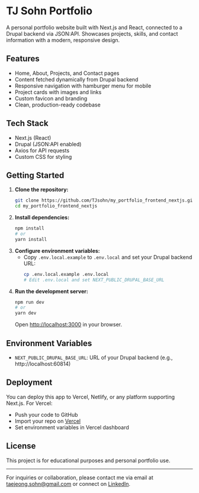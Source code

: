 # TJ Sohn Portfolio

A personal portfolio website built with Next.js and React, connected to a Drupal backend via JSON:API. Showcases projects, skills, and contact information with a modern, responsive design.

## Features
- Home, About, Projects, and Contact pages
- Content fetched dynamically from Drupal backend
- Responsive navigation with hamburger menu for mobile
- Project cards with images and links
- Custom favicon and branding
- Clean, production-ready codebase

## Tech Stack
- Next.js (React)
- Drupal (JSON:API enabled)
- Axios for API requests
- Custom CSS for styling

## Getting Started
1. **Clone the repository:**
   ```bash
   git clone https://github.com/TJsohn/my_portfolio_frontend_nextjs.git
   cd my_portfolio_frontend_nextjs
   ```
2. **Install dependencies:**
   ```bash
   npm install
   # or
   yarn install
   ```
3. **Configure environment variables:**
   - Copy `.env.local.example` to `.env.local` and set your Drupal backend URL:
     ```bash
     cp .env.local.example .env.local
     # Edit .env.local and set NEXT_PUBLIC_DRUPAL_BASE_URL
     ```
4. **Run the development server:**
   ```bash
   npm run dev
   # or
   yarn dev
   ```
   Open [http://localhost:3000](http://localhost:3000) in your browser.

## Environment Variables
- `NEXT_PUBLIC_DRUPAL_BASE_URL`: URL of your Drupal backend (e.g., http://localhost:60814)

## Deployment
You can deploy this app to Vercel, Netlify, or any platform supporting Next.js. For Vercel:
- Push your code to GitHub
- Import your repo on [Vercel](https://vercel.com/)
- Set environment variables in Vercel dashboard

## License
This project is for educational purposes and personal portfolio use.

---

For inquiries or collaboration, please contact me via email at taejeong.sohn@gmail.com or connect on [LinkedIn](https://www.linkedin.com/in/tjsohn/).
